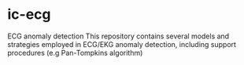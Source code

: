 # ic-ecg
ECG anomaly detection
This repository contains several models and strategies employed in ECG/EKG anomaly detection, including support procedures (e.g Pan-Tompkins algorithm)
